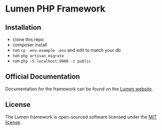 # Lumen PHP Framework

## Installation
- clone this repo
- composer install
- run ``` cp .env.example .env ``` and edit to match your db
- run ``` php artisan migrate ```
- run ``` php -S localhost:8000 -t public ```

## Official Documentation

Documentation for the framework can be found on the [Lumen website](https://lumen.laravel.com/docs).

## License

The Lumen framework is open-sourced software licensed under the [MIT license](https://opensource.org/licenses/MIT).
